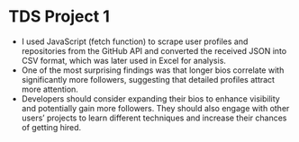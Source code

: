# TDS Project 1

- I used JavaScript (fetch function) to scrape user profiles and repositories from the GitHub API and converted the received JSON into CSV format, which was later used in Excel for analysis.
- One of the most surprising findings was that longer bios correlate with significantly more followers, suggesting that detailed profiles attract more attention.
- Developers should consider expanding their bios to enhance visibility and potentially gain more followers. They should also engage with other users’ projects to learn different techniques and increase their chances of getting hired.
